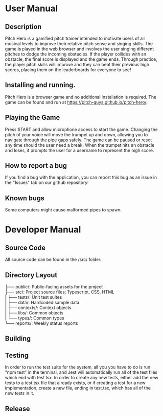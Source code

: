 # User Manual
## Description
  Pitch Hero is a gamified pitch trainer intended to motivate users of all musical levels to improve their relative pitch sense and singing skills. The game is played in   the web browser and involves the user singing different pitches to dodge the incoming obstacles. If the player collides with an obstacle, the final score is displayed   and the game ends. Through practice, the player pitch skills will improve and they can beat their previous high scores, placing them on the leaderboards for everyone     to see!
## Installing and running.
  Pitch Hero is a browser game and no additional installation is required. The game can be found and run at https://pitch-guys.github.io/pitch-hero/.
## Playing the Game
  Press START and allow microphone access to start the game. Changing the pitch of your voice will move the trumpet up and down, allowing you to navigate through the pipe gaps safely. The game can be paused or reset any time should the user need a break. When the trumpet hits an obstacle and loses, it prompts the user for a username to represent the high score.
## How to report a bug
  If you find a bug with the application, you can report this bug as an issue in the "Issues" tab on our github repository!
## Known bugs
  Some computers might cause malformed pipes to spawn. 

  

# Developer Manual
## Source Code
  All source code can be found in the /src/ folder.
## Directory Layout
  ├── public/: Public-facing assets for the project<br>
  ├── src/: Project source files; Typescript, CSS, HTML<br>
  |   ├── tests/: Unit test suites<br>
  |   ├── data/: Hardcoded sample data<br>
  |   ├── contexts/: Context objects<br>
  |   ├── libs/: Common objects<br>
  |   └── types/: Common types<br>
  └── reports/: Weekly status reports<br>
## Building
## Testing
  In order to run the test suite for the system, all you you have to do is run "npm test" in the terminal, and Jest will automatically run all of the test files which end with test.tsx.
  In order to create any new tests, either add the new tests to a test.tsx file that already exists, or if creating a test for a new implementation, create a new file, ending in test.tsx, which has all of the new tests in it.
## Release
